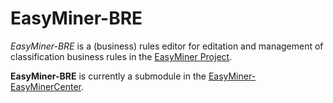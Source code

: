 # EasyMiner-BRE

*EasyMiner-BRE* is a (business) rules editor for editation and management of classification business rules in the [EasyMiner Project](http://easyminer.eu). 

**EasyMiner-BRE** is currently a submodule in the [EasyMiner-EasyMinerCenter](https://github.com/KIZI/EasyMiner-EasyMinerCenter). 
